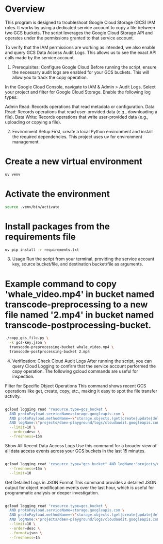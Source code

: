 # Overview

This program is designed to troubleshoot Google Cloud Storage (GCS) IAM roles. It works by using a dedicated service account to copy a file between two GCS buckets.
The script leverages the Google Cloud Storage API and operates under the permissions granted to that service account.

To verify that the IAM permissions are working as intended, we also enable and query GCS Data Access Audit Logs. This allows us to see the exact API calls made by the service account.

1. Prerequisites: Configure Google Cloud
Before running the script, ensure the necessary audit logs are enabled for your GCS buckets. This will allow you to track the copy operation.

In the Google Cloud Console, navigate to IAM & Admin > Audit Logs. Select your project and filter for Google Cloud Storage. Enable the following log types:

Admin Read: Records operations that read metadata or configuration.
Data Read: Records operations that read user-provided data (e.g., downloading a file).
Data Write: Records operations that write user-provided data (e.g., uploading or copying a file).

2. Environment Setup
First, create a local Python environment and install the required dependencies. This project uses uv for environment management.

# Create a new virtual environment
```bash
uv venv
```

# Activate the environment
```bash
source .venv/bin/activate
```

# Install packages from the requirements file
```bash
uv pip install -r requirements.txt
```
3. Usage
Run the script from your terminal, providing the service account key, source bucket/file, and destination bucket/file as arguments.

# Example command to copy 'whale_video.mp4' in bucket named transcode-preprocessing to a new file named '2.mp4' in bucket named transcode-postprocessing-bucket.
```Bash
./copy_gcs_file.py \
  -k gcs-key.json \
  transcode-preprocessing-bucket whale_video.mp4 \
  transcode-postprocessing-bucket 2.mp4
```
4. Verification: Check Cloud Audit Logs
After running the script, you can query Cloud Logging to confirm that the service account performed the copy operation. The following gcloud commands are useful for inspection.

Filter for Specific Object Operations
This command shows recent GCS operations like get, create, copy, etc., making it easy to spot the file transfer activity.

```Bash

gcloud logging read "resource.type=gcs_bucket \
  AND protoPayload.serviceName=storage.googleapis.com \
  AND protoPayload.methodName=~\"storage.objects.(get|create|update|delete|copy|rewrite)\" \
  AND logName:\"projects/daev-playground/logs/cloudaudit.googleapis.com%2Fdata_access\"" \
  --limit=10 \
  --order=desc \
  --freshness=15m
```
Show All Recent Data Access Logs
Use this command for a broader view of all data access events across your GCS buckets in the last 15 minutes.

```Bash

gcloud logging read 'resource.type="gcs_bucket" AND logName:"projects/daev-playground/logs/cloudaudit.googleapis.com%2Fdata_access"' \
  --freshness=15m \
  --limit=10
```
Get Detailed Logs in JSON Format
This command provides a detailed JSON output for object modification events over the last hour, which is useful for programmatic analysis or deeper investigation.

```Bash

gcloud logging read "resource.type=gcs_bucket \
  AND protoPayload.serviceName=storage.googleapis.com \
  AND protoPayload.methodName=~\"storage.objects.(get|create|update|delete)\" \
  AND logName:\"projects/daev-playground/logs/cloudaudit.googleapis.com%2Fdata_access\"" \
  --limit=10 \
  --order=desc \
  --format=json \
  --freshness=1h
```
